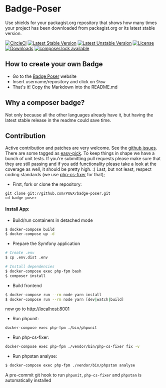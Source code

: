 Badge-Poser
===========

Use shields for your packagist.org repository that shows how many times your project has been downloaded from packagist.org
or its latest stable version.

[![CircleCI](https://circleci.com/gh/PUGX/badge-poser/tree/release%2Fv3.0.0.svg?style=svg)](https://circleci.com/gh/PUGX/badge-poser/tree/release%2Fv3.0.0)
[![Latest Stable Version](https://poser.pugx.org/pugx/badge-poser/version.svg)](https://packagist.org/packages/pugx/badge-poser)
[![Latest Unstable Version](https://poser.pugx.org/pugx/badge-poser/v/unstable.svg)](https://packagist.org/packages/pugx/badge-poser)
[![License](https://poser.pugx.org/pugx/badge-poser/license.svg)](https://packagist.org/packages/pugx/badge-poser)
[![Downloads](https://poser.pugx.org/pugx/badge-poser/d/total.svg)](https://packagist.org/packages/pugx/badge-poser)
[![composer.lock available](https://poser.pugx.org/pugx/badge-poser/composerlock)](https://packagist.org/packages/pugx/badge-poser)

## How to create your own Badge
-  Go to the [Badge Poser](https://poser.pugx.org) website
-  Insert username/repository and click on `Show`
-  That's it!  Copy the Markdown into the README.md

## Why a composer badge?

Not only because all the other languages already have it, but having the latest stable release in the readme could save time.

## Contribution

Active contribution and patches are very welcome.
See the [github issues](https://github.com/PUGX/badge-poser/issues?state=open). There are some tagged as [easy-pick](https://github.com/PUGX/badge-poser/issues?labels=easy-pick&page=1&state=open).
To keep things in shape we have a bunch of unit tests. If you're submitting pull requests please
make sure that they are still passing and if you add functionality please
take a look at the coverage as well, it should be pretty high. :)
Last, but not least, respect coding standards
(we use [php-cs-fixer](https://github.com/FriendsOfPHP/PHP-CS-Fixer) for that);

- First, fork or clone the repository:

```
git clone git://github.com/PUGX/badge-poser.git
cd badge-poser
```

#### Install App:

- Build/run containers in detached mode
```bash
$ docker-compose build
$ docker-compose up -d
```


- Prepare the Symfony application
```bash
# Create .env
$ cp .env.dist .env

# Install dependencies
$ docker-compose exec php-fpm bash
$ composer install

```


- Build frontend
```bash
$ docker-compose run --rm node yarn install
$ docker-compose run --rm node yarn [dev|watch|build]
```

now go to [http://localhost:8001](http://localhost:8001)



- Run phpunit:

``` bash
docker-compose exec php-fpm ./bin/phpunit
```

- Run php-cs-fixer:

``` bash
docker-compose exec php-fpm ./vendor/bin/php-cs-fixer fix -v
```


- Run phpstan analyse:

``` bash
$ docker-compose exec php-fpm ./vendor/bin/phpstan analyse
```

A pre-commit git hook to run `phpunit`, `php-cs-fixer` and `phpstan` is automatically installed
